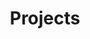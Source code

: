 ---
title: Projects
summary: Site in construction stay tuned for update! 🚧
description: Site in construction stay tuned for update! 🚧
ShowRssButtonInSectionTermList: false
paginate: 10
ShowBreadCrumbs: false
---